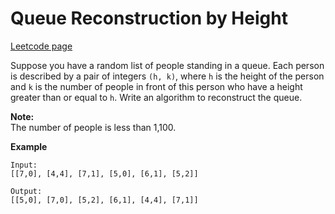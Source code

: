 # Queue Reconstruction by Height
[Leetcode page](https://leetcode.com/problems/queue-reconstruction-by-height/description)

Suppose you have a random list of people standing in a queue. Each person is
described by a pair of integers `(h, k)`, where `h` is the height of the
person and `k` is the number of people in front of this person who have a
height greater than or equal to `h`. Write an algorithm to reconstruct the
queue.

**Note:**  
The number of people is less than 1,100.

  

**Example**

    
    
    Input:
    [[7,0], [4,4], [7,1], [5,0], [6,1], [5,2]]
    
    Output:
    [[5,0], [7,0], [5,2], [6,1], [4,4], [7,1]]
    

